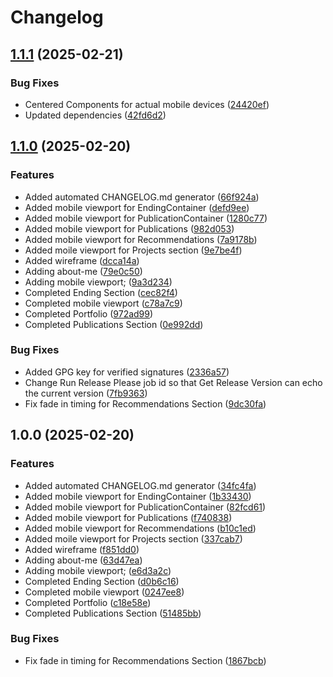# Changelog

## [1.1.1](https://github.com/MarkNghiem/portfolio/compare/v1.1.0...v1.1.1) (2025-02-21)


### Bug Fixes

* Centered Components for actual mobile devices ([24420ef](https://github.com/MarkNghiem/portfolio/commit/24420ef1d8dee232e08d91de51b1a965f319275b))
* Updated dependencies ([42fd6d2](https://github.com/MarkNghiem/portfolio/commit/42fd6d256e09a7d065fdea15f5f5d22bc2963977))

## [1.1.0](https://github.com/MarkNghiem/portfolio/compare/v1.0.0...v1.1.0) (2025-02-20)


### Features

* Added automated CHANGELOG.md generator ([66f924a](https://github.com/MarkNghiem/portfolio/commit/66f924acdcc15fd2b45946a325b211c78fbd7f6f))
* Added mobile viewport for EndingContainer ([defd9ee](https://github.com/MarkNghiem/portfolio/commit/defd9ee11af42b1416f5ed529838b6bf2f4fc8c2))
* Added mobile viewport for PublicationContainer ([1280c77](https://github.com/MarkNghiem/portfolio/commit/1280c77814723dd7639035daffd1b36b7219aa82))
* Added mobile viewport for Publications ([982d053](https://github.com/MarkNghiem/portfolio/commit/982d053eb1a93e4a470e0dbeaf14f021b94a7579))
* Added mobile viewport for Recommendations ([7a9178b](https://github.com/MarkNghiem/portfolio/commit/7a9178b61f8b8751ff29ce53368e976ca3601c4f))
* Added moile viewport for Projects section ([9e7be4f](https://github.com/MarkNghiem/portfolio/commit/9e7be4fb7bd65cb166356e30bf2f051f8ef7bf2a))
* Added wireframe ([dcca14a](https://github.com/MarkNghiem/portfolio/commit/dcca14a8c477e95cdc7bf1190f5f3ccf74a08d67))
* Adding about-me ([79e0c50](https://github.com/MarkNghiem/portfolio/commit/79e0c5037e4d75f0f2d9273acf8631809847918e))
* Adding mobile viewport; ([9a3d234](https://github.com/MarkNghiem/portfolio/commit/9a3d2345b91f51052efb9f37a39aefbbabbed65a))
* Completed Ending Section ([cec82f4](https://github.com/MarkNghiem/portfolio/commit/cec82f46df33789eaca1018878ff8c495e0076a1))
* Completed mobile viewport ([c78a7c9](https://github.com/MarkNghiem/portfolio/commit/c78a7c9712e1b2f9601a96a7442c7e2b1b66d88b))
* Completed Portfolio ([972ad99](https://github.com/MarkNghiem/portfolio/commit/972ad994d4b3665c9395471623474ec0fdd60e06))
* Completed Publications Section ([0e992dd](https://github.com/MarkNghiem/portfolio/commit/0e992ddf096efedc0fa3f29f0a476d23f3a0cd43))


### Bug Fixes

* Added GPG key for verified signatures ([2336a57](https://github.com/MarkNghiem/portfolio/commit/2336a57e4820521d4b787dcd035b3fd156c7d2c5))
* Change Run Release Please job id so that Get Release Version can echo the current version ([7fb9363](https://github.com/MarkNghiem/portfolio/commit/7fb93638caf8a370dcfc8789772fa1b591a684b7))
* Fix fade in timing for Recommendations Section ([9dc30fa](https://github.com/MarkNghiem/portfolio/commit/9dc30fad4fe5a5d46ba1f8d94590c85f0ac28c62))

## 1.0.0 (2025-02-20)


### Features

* Added automated CHANGELOG.md generator ([34fc4fa](https://github.com/MarkNghiem/portfolio/commit/34fc4fa8bc9037b62987fe846008b5a14e7f6999))
* Added mobile viewport for EndingContainer ([1b33430](https://github.com/MarkNghiem/portfolio/commit/1b33430808ae06d22794d8756068551bcf4d396a))
* Added mobile viewport for PublicationContainer ([82fcd61](https://github.com/MarkNghiem/portfolio/commit/82fcd61d671a41b2eccab33a60df529c67fb34d0))
* Added mobile viewport for Publications ([f740838](https://github.com/MarkNghiem/portfolio/commit/f74083836aca168b24201edf9667a60f6bb45010))
* Added mobile viewport for Recommendations ([b10c1ed](https://github.com/MarkNghiem/portfolio/commit/b10c1ed3f33ff37ba49c5cfe166926b1bdf69dc8))
* Added moile viewport for Projects section ([337cab7](https://github.com/MarkNghiem/portfolio/commit/337cab7d721cecff0db261280b743c52175fdb91))
* Added wireframe ([f851dd0](https://github.com/MarkNghiem/portfolio/commit/f851dd0c663eba137388b2060f71de2ff75589d8))
* Adding about-me ([63d47ea](https://github.com/MarkNghiem/portfolio/commit/63d47ea77ff4310b0daa362e3e21a0917554fe6c))
* Adding mobile viewport; ([e6d3a2c](https://github.com/MarkNghiem/portfolio/commit/e6d3a2cd9fe35d53c320bb582edce63c0128a6a9))
* Completed Ending Section ([d0b6c16](https://github.com/MarkNghiem/portfolio/commit/d0b6c162dab5ea04c987e3859644c215144b0ef0))
* Completed mobile viewport ([0247ee8](https://github.com/MarkNghiem/portfolio/commit/0247ee81dced93b1ca8ac5924da0cd1eb25d2c95))
* Completed Portfolio ([c18e58e](https://github.com/MarkNghiem/portfolio/commit/c18e58ef565dccd2e48497b04a1ec96baa2f3593))
* Completed Publications Section ([51485bb](https://github.com/MarkNghiem/portfolio/commit/51485bb0352b437fab5fd9151fd84f71b7721748))


### Bug Fixes

* Fix fade in timing for Recommendations Section ([1867bcb](https://github.com/MarkNghiem/portfolio/commit/1867bcb17f5b5b2e86f9587ef50eb6bbbe686d07))
